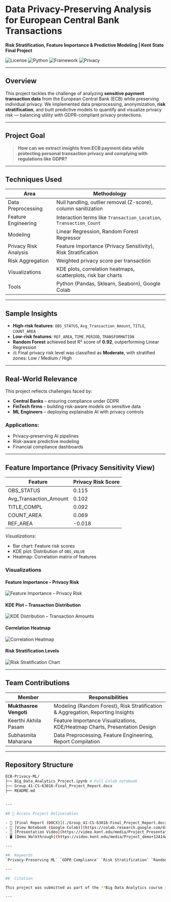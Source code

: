 #  Data Privacy-Preserving Analysis for European Central Bank Transactions  
**Risk Stratification, Feature Importance & Predictive Modeling | Kent State Final Project**

![License](https://img.shields.io/badge/license-MIT-blue)
![Python](https://img.shields.io/badge/python-3.11-blue)
![Framework](https://img.shields.io/badge/framework-Sklearn%20%7C%20Seaborn%20%7C%20Pandas-orange)
![Privacy](https://img.shields.io/badge/focus-GDPR%20Privacy%20Compliance-lightgrey)

---

##  Overview

This project tackles the challenge of analyzing **sensitive payment transaction data** from the European Central Bank (ECB) while preserving individual privacy. We implemented data preprocessing, anonymization, **risk stratification**, and built predictive models to quantify and visualize privacy risk — balancing utility with GDPR-compliant privacy protections.

---

##  Project Goal

> **How can we extract insights from ECB payment data while protecting personal transaction privacy and complying with regulations like GDPR?**

---

##  Techniques Used

| Area                        | Methodology                                                                 |
|-----------------------------|------------------------------------------------------------------------------|
| Data Preprocessing          | Null handling, outlier removal (Z-score), column sanitization               |
| Feature Engineering         | Interaction terms like `Transaction_Location`, `Transaction_Count`         |
| Modeling                    | Linear Regression, Random Forest Regressor                                  |
| Privacy Risk Analysis       | Feature Importance (Privacy Sensitivity), Risk Stratification               |
| Risk Aggregation            | Weighted privacy score per transaction                                       |
| Visualizations              | KDE plots, correlation heatmaps, scatterplots, risk bar charts              |
| Tools                       | Python (Pandas, Sklearn, Seaborn), Google Colab                             |

---

##  Sample Insights

-  **High-risk features**: `OBS_STATUS`, `Avg_Transaction_Amount`, `TITLE`, `COUNT_AREA`  
-  **Low-risk features**: `REF_AREA`, `TIME_PERIOD`, `TRANSFORMATION`
-  **Random Forest** achieved best R² score of **0.92**, outperforming Linear Regression
- ⚖ Final privacy risk level was classified as **Moderate**, with stratified zones: Low / Medium / High

---

##  Real-World Relevance

This project reflects challenges faced by:

-  **Central Banks** – ensuring compliance under GDPR  
-  **FinTech firms** – building risk-aware models on sensitive data  
-  **ML Engineers** – deploying explainable AI with privacy controls

###  Applications:
- Privacy-preserving AI pipelines  
- Risk-aware predictive modeling  
- Financial compliance dashboards

---

##  Feature Importance (Privacy Sensitivity View)

| Feature               | Privacy Risk Score |
|----------------------|--------------------|
| OBS_STATUS           | 0.115              |
| Avg_Transaction_Amount | 0.102            |
| TITLE_COMPL          | 0.092              |
| COUNT_AREA           | 0.069              |
| REF_AREA             | -0.018             |

 *Visualizations*:
- Bar chart: Feature risk scores  
- KDE plot: Distribution of `OBS_VALUE`  
- Heatmap: Correlation matrix of features  

###  Visualizations

####  Feature Importance – Privacy Risk
![Feature Importance – Privacy Risk](feature_importance_privacy_risk.png)

####  KDE Plot – Transaction Distribution
![KDE Distribution – Transaction Amounts](kde_transaction_distribution.png)

####  Correlation Heatmap
![Correlation Heatmap](feature_correlation_heatmap.png)

####  Risk Stratification Levels
![Risk Stratification Chart](risk_stratification_levels.png)

---

##  Team Contributions

| Member                  | Responsibilities                                                                   |
|-------------------------|--------------------------------------------------------------------------------------|
| **Mukthasree Vengoti**  | Modeling (Random Forest), Risk Stratification & Aggregation, Reporting Insights     |
| Keerthi Akhila Pasam    | Feature Importance Visualizations, KDE/Heatmap Charts, Presentation Design          |
| Subhasmita Maharana     | Data Preprocessing, Feature Engineering, Report Compilation                         |

---

##  Repository Structure
```bash
ECB-Privacy-ML/
├── Big_Data_Analytics_Project.ipynb # Full Colab notebook
├── Group_41-CS-63016-Final_Project_Report.docx
├── README.md


---

## 🔗 Access Project Deliverables

- 📄 [Final Report (DOCX)](./Group_41-CS-63016-Final_Project_Report.docx)  
- 🧠 [View Notebook (Google Colab)](https://colab.research.google.com/drive/1h2iEsEdQxtP47ORpaLQ-Cslj5H3ikPSF?usp=sharing)  
- 🎥 [Presentation Video](https://video.kent.edu/media/Project_Presentation_Group41/1_1nt4fn5r)  
- 🖥️ [Demo Walkthrough](https://video.kent.edu/media/Project_demo+12A14A11+pm/1_gjdrk97i)

---

##  Keywords  
`Privacy-Preserving ML` `GDPR Compliance` `Risk Stratification` `Random Forest` `Feature Sensitivity` `ECB Data` `Big Data Privacy` `Python` `Explainable AI`

---

##  Citation

This project was submitted as part of the **Big Data Analytics course (CS-63016)** at **Kent State University (Spring 2024)** under Professor Xian Liang.

---


